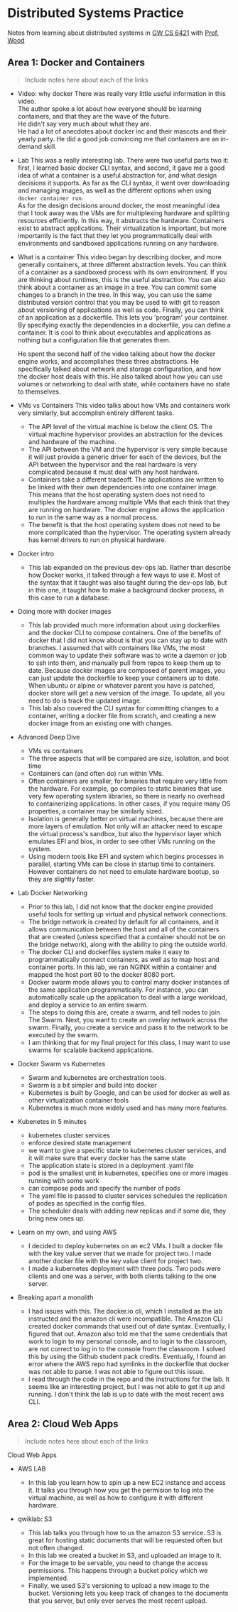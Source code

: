 # Distributed Systems Practice
Notes from learning about distributed systems in [GW CS 6421](https://gwdistsys18.github.io/) with [Prof. Wood](https://faculty.cs.gwu.edu/timwood/)

## Area 1: Docker and Containers
> Include notes here about each of the links

* Video: why docker
    There was really very little useful information in this video.  
    The author spoke a lot about how everyone should be learning containers, and that they are the wave of the future.  
    He didn't say very much about what they are.  
    He had a lot of anecdotes about docker inc and their mascots and their yearly party.  He did a good job convincing me that containers are an in-demand skill.  

* Lab
    This was a really interesting lab.  There were two useful parts two it: first, I learned basic docker CLI syntax, and second, it gave me a good idea of what a container is a useful abstraction for, and what design decisions it supports.  As far as the CLI syntax, it went over downloading and managing images, as well as the different options when using `docker container run`.  
    As for the design decisions around docker, the most meaningful idea
    that I took away was the VMs are for multiplexing hardware and splitting resources efficiently.  In this way, it abstracts the hardware.  Containers exist to abstract applications.  Their virtualization is important, but more importantly is the fact that they let you programmatically deal with environments and sandboxed applications running on any hardware.  



* What is a container
    This video began by describing docker, and more generally containers, at three different abstraction levels.  You can think of a container as a sandboxed process with its own environment.  If you are thinking about runtimes, this is the useful abstraction.  You can also think about a container as an image in a tree.  You can commit some changes to a branch in the tree.  In this way, you can use the same distributed version control that you may be used to with git to reason about versioning of applications as well as code.  Finally, you can think of an application as a dockerfile.  This lets you 'program' your container.  By specifying exactly the dependencies in a dockerfile, you can define a container.  It is cool to think about executables and applications as nothing but a configuration file that generates them.  

    He spent the second half of the video talking about how the docker engine works, and accomplishes these three abstractions.  He specifically talked about network and storage configuration, and how the docker host deals with this.  He also talked about how you can use volumes or networking to deal with state, while containers have no state to themselves.  

* VMs vs Containers
    This video talks about how VMs and containers work very similarly, but accomplish entirely different tasks.  
    * The API level of the virtual machine is below the client OS.  The virtual machine hypervisor provides an abstraction for the devices and hardware of the machine.  
    * The API between the VM and the hypervisor is very simple because it will just provide a generic driver for each of the devices, but the API between the hypervisor and the real hardware is very complicated because it must deal with any host hardware.  
    * Containers take a different tradeoff.  The applications are written to be linked with their own dependencies into one container image.  This means that the host operating system does not need to multiplex the hardware among multiple VMs that each think that they are running on hardware.  The docker engine allows the application to run in the same way as a normal process.  
    * The benefit is that the host operating system does not need to be more complicated than the hypervisor.  The operating system already has kernel drivers to run on physical hardware.  
* Docker intro
    * This lab expanded on the previous dev-ops lab.  Rather than describe how Docker works, it talked through a few ways to use it.  Most of the syntax that it taught was also taught during the dev-ops lab, but in this one, it taught how to make a background docker process, in this case to run a database.  
* Doing more with docker images
    * This lab provided much more information about using dockerfiles and the docker CLI to compose containers.  One of the benefits of docker that I did not know about is that you can stay up to date with branches.  I assumed that with containers like VMs, the most common way to update their software was to write a daemon or job to ssh into them, and manually pull from repos to keep them up to date.  Because docker images are composed of parent images, you can just update the dockerfile to keep your containers up to date.  When ubuntu or alpine or whatever parent you have is patched, docker store will get a new version of the image.  To update, all you need to do is track the updated image.  
    * This lab also covered the CLI syntax for committing changes to a container, writing a docker file from scratch, and creating a new docker image from an existing one with changes.  
* Advanced Deep Dive
    * VMs vs containers
    * The three aspects that will be compared are size, isolation, and boot time
    * Containers can (and often do) run within VMs.  
    * Often containers are smaller, for binaries that require very little from the hardware.  For example, go compiles to static binaries that use very few operating system libraries, so there is nearly no overhead to containerizing applications.  In other cases, if you require many OS properties, a container may be similarly sized.  
    * Isolation is generally better on virtual machines, because there are more layers of emulation.  Not only will an attacker need to escape the virtual process's sandbox, but also the hypervisor layer which emulates EFI and bios, in order to see other VMs running on the system.  
    * Using modern tools like EFI and system which begins processes in parallel, starting VMs can be close in startup time to containers.  However containers do not need to emulate hardware bootup, so they are slightly faster.  
* Lab Docker Networking
    * Prior to this lab, I did not know that the docker engine provided useful tools for setting up virtual and physical network connections. 
    * The bridge network is created by default for all containers, and it allows communication between the host and all of the containers that are created (unless specified that a container should not be on the bridge network), along with the ability to ping the outside world.  
    * The docker CLI and dockerfiles system make it easy to programmatically connect containers, as well as to map host and container ports.  In this lab, we ran NGINX within a container and mapped the host port 80 to the docker 8080 port.  
    * Docker swarm mode allows you to control many docker instances of the same application programmatically.  For instance, you can automatically scale up the application to deal with a large workload, and deploy a service to an entire swarm.  
    * The steps to doing this are, create a swarm, and tell nodes to join The Swarm.  Next, you want to create an overlay network across the swarm.  Finally, you create a service and pass it to the network to be executed by the swarm.  
    * I am thinking that for my final project for this class, I may want to use swarms for scalable backend applications.  
* Docker Swarm vs Kubernetes
    * Swarm and kubernetes are orchestration tools.  
    * Swarm is a bit simpler and build into docker
    * Kubernetes is built by Google, and can be used for docker as well as other virtualization container tools
    * Kubernetes is much more widely used and has many more features.  
* Kubenetes in 5 minutes
    * kubernetes cluster services
    * enforce desired state management
    * we want to give a specific state to kubernetes cluster services, and it will make sure that every docker has the same state
    * The application state is stored in a deployment .yaml file
    * pod is the smallest unit in kubernetes, specifies one or more images running with some work
    * can compose pods and specify the number of pods
    * The yaml file is passed to cluster services schedules the replication of podes as specified in the config files.  
    * The scheduler deals with adding new replicas and if some die, they bring new ones up.  
* Learn on my own, and using AWS
    * I decided to deploy kubernetes on an ec2 VMs.  I built a docker file with the key value server that we made for project two.  I made another docker file with the key value client for project two.  
    * I made a kubernetes deployment with three pods.  Two pods were clients and one was a server, with both clients talking to the one server.  
* Breaking apart a monolith
    * I had issues with this.  The docker.io cli, which I installed as the lab instructed and the amazon cli were incompatible.  The Amazon CLI created docker commands that used out of date syntax.  Eventually, I figured that out.  Amazon also told me that the same credentials that work to login to my personal console, and to login to the classroom, are not correct to log in to the console from the classroom.  I solved this by using the Github student pack credits.  Eventually, I found an error where the AWS repo had symlinks in the dockerfile that docker was not able to parse.  I was not able to figure out this issue.  
    * I read through the code in the repo and the instructions for the lab.  It seems like an interesting project, but I was not able to get it up and running.  I don't think the lab is up to date with the most recent aws CLI.  

## Area 2: Cloud Web Apps
> Include notes here about each of the links

Cloud Web Apps
* AWS LAB

    * In this lab you learn how to spin up a new EC2 instance and access it.  It talks you through how you get the permision to log into the virtual machine, as well as how to configure it with different hardware.  

* qwiklab: S3

    * This lab talks you through how to us the amazon S3 service.  S3 is great for hosting static documents that will be requested often but not often changed.  
    * In this lab we created a bucket in S3, and uploaded an image to it.  
    * For the image to be servable, you need to change the access permissions.  This happens through a bucket policy which we implemented. 
    * Finally, we used S3's versioning to upload a new image to the bucket.  Versioning lets you keep track of changes to the documents that you server, but only ever serves the most recent upload.  
